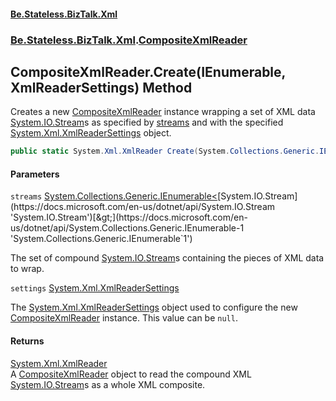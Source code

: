 #### [Be.Stateless.BizTalk.Xml](README.md 'README')
### [Be.Stateless.BizTalk.Xml](Be.Stateless.BizTalk.Xml.md 'Be.Stateless.BizTalk.Xml').[CompositeXmlReader](CompositeXmlReader.md 'Be.Stateless.BizTalk.Xml.CompositeXmlReader')

## CompositeXmlReader.Create(IEnumerable<Stream>, XmlReaderSettings) Method

Creates a new [CompositeXmlReader](CompositeXmlReader.md 'Be.Stateless.BizTalk.Xml.CompositeXmlReader') instance wrapping a set of XML data [System.IO.Stream](https://docs.microsoft.com/en-us/dotnet/api/System.IO.Stream 'System.IO.Stream')s as specified
by [streams](CompositeXmlReader.Create(IEnumerable_Stream_,XmlReaderSettings).md#Be.Stateless.BizTalk.Xml.CompositeXmlReader.Create(System.Collections.Generic.IEnumerable_System.IO.Stream_,System.Xml.XmlReaderSettings).streams 'Be.Stateless.BizTalk.Xml.CompositeXmlReader.Create(System.Collections.Generic.IEnumerable<System.IO.Stream>, System.Xml.XmlReaderSettings).streams') and with the specified [System.Xml.XmlReaderSettings](https://docs.microsoft.com/en-us/dotnet/api/System.Xml.XmlReaderSettings 'System.Xml.XmlReaderSettings') object.

```csharp
public static System.Xml.XmlReader Create(System.Collections.Generic.IEnumerable<System.IO.Stream> streams, System.Xml.XmlReaderSettings settings=null);
```
#### Parameters

<a name='Be.Stateless.BizTalk.Xml.CompositeXmlReader.Create(System.Collections.Generic.IEnumerable_System.IO.Stream_,System.Xml.XmlReaderSettings).streams'></a>

`streams` [System.Collections.Generic.IEnumerable&lt;](https://docs.microsoft.com/en-us/dotnet/api/System.Collections.Generic.IEnumerable-1 'System.Collections.Generic.IEnumerable`1')[System.IO.Stream](https://docs.microsoft.com/en-us/dotnet/api/System.IO.Stream 'System.IO.Stream')[&gt;](https://docs.microsoft.com/en-us/dotnet/api/System.Collections.Generic.IEnumerable-1 'System.Collections.Generic.IEnumerable`1')

The set of compound [System.IO.Stream](https://docs.microsoft.com/en-us/dotnet/api/System.IO.Stream 'System.IO.Stream')s containing the pieces of XML data to wrap.

<a name='Be.Stateless.BizTalk.Xml.CompositeXmlReader.Create(System.Collections.Generic.IEnumerable_System.IO.Stream_,System.Xml.XmlReaderSettings).settings'></a>

`settings` [System.Xml.XmlReaderSettings](https://docs.microsoft.com/en-us/dotnet/api/System.Xml.XmlReaderSettings 'System.Xml.XmlReaderSettings')

The [System.Xml.XmlReaderSettings](https://docs.microsoft.com/en-us/dotnet/api/System.Xml.XmlReaderSettings 'System.Xml.XmlReaderSettings') object used to configure the new [CompositeXmlReader](CompositeXmlReader.md 'Be.Stateless.BizTalk.Xml.CompositeXmlReader') instance. This
value can be `null`.

#### Returns
[System.Xml.XmlReader](https://docs.microsoft.com/en-us/dotnet/api/System.Xml.XmlReader 'System.Xml.XmlReader')  
A [CompositeXmlReader](CompositeXmlReader.md 'Be.Stateless.BizTalk.Xml.CompositeXmlReader') object to read the compound XML [System.IO.Stream](https://docs.microsoft.com/en-us/dotnet/api/System.IO.Stream 'System.IO.Stream')s as a whole XML composite.